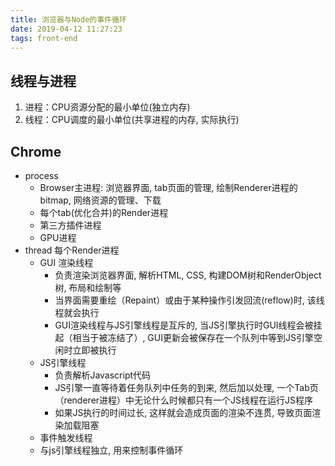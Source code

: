 ```yaml
---
title: 浏览器与Node的事件循环
date: 2019-04-12 11:27:23
tags: front-end
---
```


## 线程与进程
  1. 进程：CPU资源分配的最小单位(独立内存)
  2. 线程：CPU调度的最小单位(共享进程的内存, 实际执行)

## Chrome
  - process
    - Browser主进程: 浏览器界面, tab页面的管理, 绘制Renderer进程的bitmap, 网络资源的管理、下载
    - 每个tab(优化合并)的Render进程
    - 第三方插件进程
    - GPU进程
  - thread
    每个Render进程
    - GUI 渲染线程
      - 负责渲染浏览器界面, 解析HTML, CSS, 构建DOM树和RenderObject树, 布局和绘制等
      - 当界面需要重绘（Repaint）或由于某种操作引发回流(reflow)时, 该线程就会执行
      - GUI渲染线程与JS引擎线程是互斥的, 当JS引擎执行时GUI线程会被挂起（相当于被冻结了）, GUI更新会被保存在一个队列中等到JS引擎空闲时立即被执行
    - JS引擎线程
      - 负责解析Javascript代码
      - JS引擎一直等待着任务队列中任务的到来, 然后加以处理, 一个Tab页（renderer进程）中无论什么时候都只有一个JS线程在运行JS程序
      - 如果JS执行的时间过长, 这样就会造成页面的渲染不连贯, 导致页面渲染加载阻塞
    - 事件触发线程
     - 与js引擎线程独立, 用来控制事件循环


